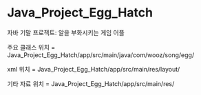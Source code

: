 # Java_Project_Egg_Hatch
자바 기말 프로젝트: 알을 부화시키는 게임 어플

주요 클래스 위치 = Java_Project_Egg_Hatch/app/src/main/java/com/wooz/song/egg/  

xml 위치  = Java_Project_Egg_Hatch/app/src/main/res/layout/

기타 자료 위치 = Java_Project_Egg_Hatch/app/src/main/res/

